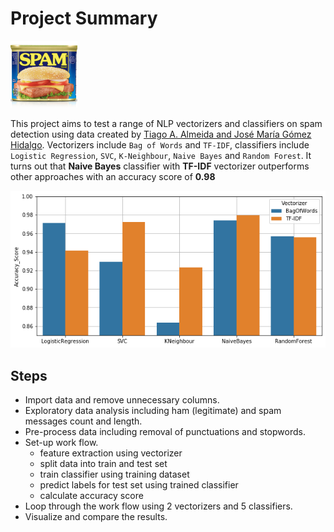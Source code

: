 # Project Summary

![spam-can](https://github.com/rui-zhang-ocean/Spam_Classifier/blob/master/figs/spam-can.png)

This project aims to test a range of NLP vectorizers and classifiers on spam detection using data created by [Tiago A. Almeida and José María Gómez Hidalgo](http://www.dt.fee.unicamp.br/~tiago/smsspamcollection/). Vectorizers include `Bag of Words` and `TF-IDF`, classifiers include `Logistic Regression`, `SVC`, `K-Neighbour`, `Naive Bayes` and `Random Forest`. It turns out that **Naive Bayes** classifier with **TF-IDF** vectorizer outperforms other approaches with an accuracy score of **0.98**

![accuracy_score_barplot](https://github.com/rui-zhang-ocean/Spam_Classifier/blob/master/figs/accuracy_score.png)

## Steps
 - Import data and remove unnecessary columns.
 - Exploratory data analysis including ham (legitimate) and spam messages count and length.
 - Pre-process data including removal of punctuations and stopwords.
 - Set-up work flow.
     - feature extraction using vectorizer
     - split data into train and test set
     - train classifier using training dataset
     - predict labels for test set using trained classifier
     - calculate accuracy score 
 - Loop through the work flow using 2 vectorizers and 5 classifiers.
 - Visualize and compare the results.

